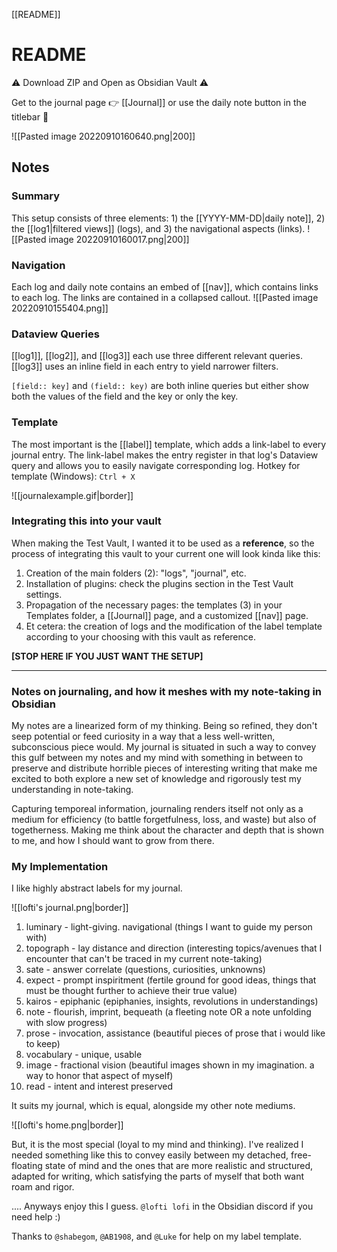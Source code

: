 [[README]]


# README

⚠ Download ZIP and Open as Obsidian Vault ⚠

Get to the journal page 👉 [[Journal]]  or use the daily note button in the titlebar 🔼

 ![[Pasted image 20220910160640.png|200]]

## Notes

### Summary

This setup consists of three elements: 1) the [[YYYY-MM-DD|daily note]], 2) the [[log1|filtered views]] (logs), and 3) the navigational aspects (links).
![[Pasted image 20220910160017.png|200]]
### Navigation
Each log and daily note contains an embed of [[nav]], which contains links to each log. The links are contained in a collapsed callout.
![[Pasted image 20220910155404.png]]

### Dataview Queries
[[log1]], [[log2]], and [[log3]] each use three different relevant queries. [[log3]] uses an inline field in each entry to yield narrower filters. 

`[field:: key]` and `(field:: key)` are both inline queries but either show both the values of the field and the key or only the key.

### Template
The most important is the [[label]] template, which adds a link-label to every journal entry. The link-label makes the entry register in that log's Dataview query and allows you to easily navigate corresponding log. Hotkey for template (Windows):  `Ctrl + X` 

![[journalexample.gif|border]]

### Integrating this into your vault

When making the Test Vault, I wanted it to be used as a **reference**, so the process of integrating this vault to your current one will look kinda like this: 
1. Creation of the main folders (2): "logs", "journal", etc. 
2. Installation of plugins: check the plugins section in the Test Vault settings.
3. Propagation of the necessary pages: the templates (3) in your Templates folder, a [[Journal]] page, and a customized [[nav]] page. 
4. Et cetera: the creation of logs and the modification of the label template according to your choosing with this vault as reference.

**[STOP HERE IF YOU JUST WANT THE SETUP]**

----

### Notes on journaling, and how it meshes with my note-taking in Obsidian

My notes are a linearized form of my thinking. Being so refined, they don't seep potential or feed curiosity in a way that a less well-written, subconscious piece would. My journal is situated in such a way to convey this gulf between my notes and my mind with something in between to preserve and distribute horrible pieces of interesting writing that make me excited to both explore a new set of knowledge and rigorously test my understanding in note-taking. 

Capturing temporeal information, journaling renders itself not only as a medium for efficiency (to battle forgetfulness, loss, and waste) but also of togetherness. Making me think about the character and depth that is shown to me, and how I should want to grow from there.

### My Implementation
I like highly abstract labels for my journal.

![[lofti's journal.png|border]]

1. luminary - light-giving. navigational (things I want to guide my person with)
2. topograph - lay distance and direction (interesting topics/avenues that I encounter that can't be traced in my current note-taking)
3. sate - answer correlate (questions, curiosities, unknowns)
4. expect - prompt inspiritment (fertile ground for good ideas, things that must be thought further to achieve their true value)
5. kairos - epiphanic (epiphanies, insights, revolutions in understandings)
6. note - flourish, imprint, bequeath (a fleeting note OR a note unfolding with slow progress)
7. prose - invocation, assistance (beautiful pieces of prose that i would like to keep)
8. vocabulary - unique, usable 
9. image - fractional vision (beautiful images shown in my imagination. a way to honor that aspect of myself)
10. read - intent and interest preserved

It suits my journal, which is equal, alongside my other note mediums.

![[lofti's home.png|border]]

But, it is the most special (loyal to my mind and thinking). I've realized I needed something like this to convey easily between my detached, free-floating state of mind and the ones that are more realistic and structured, adapted for writing, which satisfying the parts of myself that both want roam and rigor. 

.... Anyways enjoy this I guess. `@lofti lofi` in the Obsidian discord if you need help :)

Thanks to `@shabegom`, `@AB1908`, and `@Luke` for help on my label template.  
